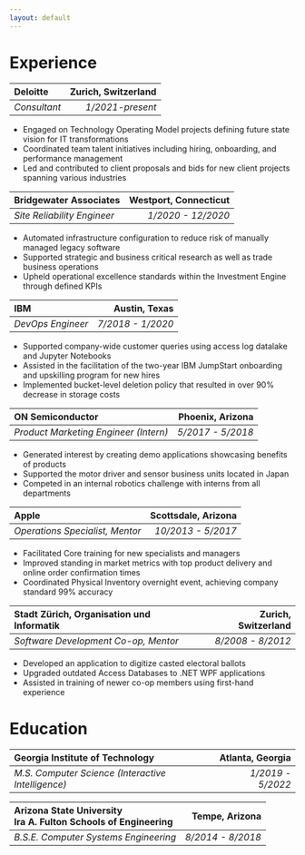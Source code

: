 ```yaml
---
layout: default
---
```


# Experience

| **Deloitte**        | Zurich, Switzerland |
|:-------------|------:|
| *Consultant*           | *1/2021-present*  |

- Engaged on Technology Operating Model projects defining future state vision for IT transformations
- Coordinated team talent initiatives including hiring, onboarding, and performance management
- Led and contributed to client proposals and bids for new client projects spanning various industries

| **Bridgewater Associates**        | Westport, Connecticut |
|:-------------|------:|
| *Site Reliability Engineer*           | *1/2020 - 12/2020*  |

- Automated infrastructure configuration to reduce risk of manually managed legacy software
- Supported strategic and business critical research as well as trade business operations
- Upheld operational excellence standards within the Investment Engine through defined KPIs


| **IBM**        | Austin, Texas |
|:-------------|------:|
| *DevOps Engineer*           | *7/2018 - 1/2020*  |

- Supported company-wide customer queries using access log datalake and Jupyter Notebooks
- Assisted in the facilitation of the two-year IBM JumpStart onboarding and upskilling program for new hires
- Implemented bucket-level deletion policy that resulted in over 90% decrease in storage costs


| **ON Semiconductor**        | Phoenix, Arizona |
|:-------------|------:|
| *Product Marketing Engineer (Intern)*           | *5/2017 - 5/2018*  |

- Generated interest by creating demo applications showcasing benefits of products
- Supported the motor driver and sensor business units located in Japan
- Competed in an internal robotics challenge with interns from all departments


| **Apple**        | Scottsdale, Arizona |
|:-------------|------:|
| *Operations Specialist, Mentor*           | *10/2013 - 5/2017*  |

- Facilitated Core training for new specialists and managers
- Improved standing in market metrics with top product delivery and online order confirmation times
- Coordinated Physical Inventory overnight event, achieving company standard 99% accuracy


| **Stadt Zürich, Organisation und Informatik**        | Zurich, Switzerland |
|:-------------|------:|
| *Software Development Co-op, Mentor*           | *8/2008 - 8/2012*  |

- Developed an application to digitize casted electoral ballots
- Upgraded outdated Access Databases to .NET WPF applications
- Assisted in training of newer co-op members using first-hand experience

# Education

| **Georgia Institute of Technology**        | Atlanta, Georgia |
|:-------------|------:|
| *M.S. Computer Science (Interactive Intelligence)*           | *1/2019 - 5/2022*  |


| **Arizona State University<br>Ira A. Fulton Schools of Engineering**        | Tempe, Arizona |
|:-------------|------:|
| *B.S.E. Computer Systems Engineering*           | *8/2014 - 8/2018*  |
